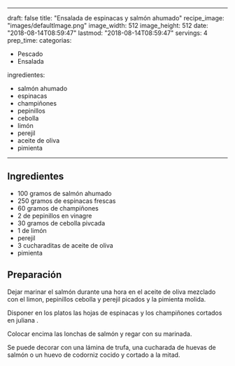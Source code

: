 
---
draft: false
title: "Ensalada de espinacas y salmón ahumado"
recipe_image: "images/defaultImage.png"
image_width: 512
image_height: 512
date: "2018-08-14T08:59:47"
lastmod: "2018-08-14T08:59:47"
servings: 4
prep_time: 
categorias:
  - Pescado
  - Ensalada

ingredientes:
  - salmón ahumado
  - espinacas
  - champiñones
  - pepinillos
  - cebolla
  - limón
  - perejil
  - aceite de oliva
  - pimienta
---

## Ingredientes
- 100 gramos de salmón ahumado
- 250 gramos de espinacas frescas
- 60 gramos de champiñones
- 2  de pepinillos en vinagre
- 30 gramos de cebolla pivcada
- 1  de limón
- perejil
- 3 cucharaditas de aceite de oliva
- pimienta

## Preparación
Dejar marinar el salmón durante una hora en el aceite de oliva mezclado con el limon, pepinillos cebolla y perejil picados y la pimienta molida.

Disponer en los platos las hojas de espinacas y los champiñones cortados en juliana .

Colocar encima las lonchas de salmón y regar con su marinada.



Se puede decorar con una lámina de trufa, una cucharada de huevas de salmón o un huevo de codorniz cocido y cortado a la mitad.


